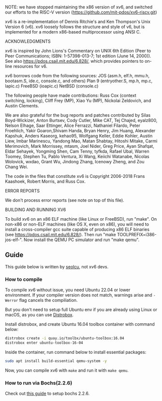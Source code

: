NOTE: we have stopped maintaining the x86 version of xv6, and switched
our efforts to the RISC-V version
(https://github.com/mit-pdos/xv6-riscv.git)

xv6 is a re-implementation of Dennis Ritchie's and Ken Thompson's Unix
Version 6 (v6). xv6 loosely follows the structure and style of v6,
but is implemented for a modern x86-based multiprocessor using ANSI C.

ACKNOWLEDGMENTS

xv6 is inspired by John Lions's Commentary on UNIX 6th Edition (Peer
to Peer Communications; ISBN: 1-57398-013-7; 1st edition (June 14,
2000)). See also https://pdos.csail.mit.edu/6.828/, which
provides pointers to on-line resources for v6.

xv6 borrows code from the following sources:
JOS (asm.h, elf.h, mmu.h, bootasm.S, ide.c, console.c, and others)
Plan 9 (entryother.S, mp.h, mp.c, lapic.c)
FreeBSD (ioapic.c)
NetBSD (console.c)

The following people have made contributions: Russ Cox (context switching,
locking), Cliff Frey (MP), Xiao Yu (MP), Nickolai Zeldovich, and Austin
Clements.

We are also grateful for the bug reports and patches contributed by Silas
Boyd-Wickizer, Anton Burtsev, Cody Cutler, Mike CAT, Tej Chajed, eyalz800,
Nelson Elhage, Saar Ettinger, Alice Ferrazzi, Nathaniel Filardo, Peter
Froehlich, Yakir Goaron,Shivam Handa, Bryan Henry, Jim Huang, Alexander
Kapshuk, Anders Kaseorg, kehao95, Wolfgang Keller, Eddie Kohler, Austin
Liew, Imbar Marinescu, Yandong Mao, Matan Shabtay, Hitoshi Mitake, Carmi
Merimovich, Mark Morrissey, mtasm, Joel Nider, Greg Price, Ayan Shafqat,
Eldar Sehayek, Yongming Shen, Cam Tenny, tyfkda, Rafael Ubal, Warren
Toomey, Stephen Tu, Pablo Ventura, Xi Wang, Keiichi Watanabe, Nicolas
Wolovick, wxdao, Grant Wu, Jindong Zhang, Icenowy Zheng, and Zou Chang Wei.

The code in the files that constitute xv6 is
Copyright 2006-2018 Frans Kaashoek, Robert Morris, and Russ Cox.

ERROR REPORTS

We don't process error reports (see note on top of this file).

BUILDING AND RUNNING XV6

To build xv6 on an x86 ELF machine (like Linux or FreeBSD), run
"make". On non-x86 or non-ELF machines (like OS X, even on x86), you
will need to install a cross-compiler gcc suite capable of producing
x86 ELF binaries (see https://pdos.csail.mit.edu/6.828/).
Then run "make TOOLPREFIX=i386-jos-elf-". Now install the QEMU PC
simulator and run "make qemu".

## Guide

This guide below is written by [seolcu](https://github.com/seolcu), not xv6 devs.

### How to compile

To compile xv6 without issue, you need Ubuntu 22.04 or lower environment. If your compiler version does not match, warnings arise and `-Werror` flag cancels the compiliation.

But you don't need to setup full Ubuntu env if you are already using Linux or macOS, as you can use [Distrobox](https://distrobox.it/).

Install distrobox, and create Ubuntu 16.04 toolbox container with command below:

```bash
distrobox create -i quay.io/toolbx/ubuntu-toolbox:16.04
distrobox enter ubuntu-toolbox-16-04
```

Inside the container, run command below to install essential packages:

```bash
sudo apt install build-essential qemu-system -y
```

Now, you can compile xv6 with `make` and run it with `make qemu`.

### How to run via Bochs(2.2.6)

Check out [this guide](https://github.com/seolcu/bochs-2.2.6) to setup bochs 2.2.6.
